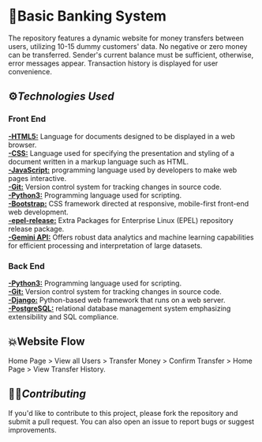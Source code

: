 
# **🎯Basic Banking System**

The repository features a dynamic website for money transfers between users, utilizing 10-15 dummy customers' data. No negative or zero money can be transferred. Sender's current balance must be sufficient, otherwise, error messages appear. Transaction history is displayed for user convenience.

## ⚙️***Technologies Used***


### **Front End**
[**-HTML5:**](https://www.w3schools.com/html/) Language for documents designed to be displayed in a web browser.\
[**-CSS:**](https://www.w3schools.com/css/)  Language used for specifying the presentation and styling of a document written in a markup language such as HTML.\
[**-JavaScript:**](https://www.w3schools.com/js/) programming language used by developers to make web pages interactive.\
[**-Git:**](https://git-scm.com/) Version control system for tracking changes in source code.\
[**-Python3:**](https://www.python.org/) Programming language used for scripting.\
[**-Bootstrap:**](https://getbootstrap.com/) CSS framework directed at responsive, mobile-first front-end web development.\
[**-epel-release:**](https://docs.fedoraproject.org/en-US/epel/ometheus.io/) Extra Packages for Enterprise Linux (EPEL) repository release package.\
[**-Gemini API:**](https://ai.google.dev/) Offers robust data analytics and machine learning capabilities for efficient processing and interpretation of large datasets.


### **Back End**
[**-Python3:**](https://www.python.org/) Programming language used for scripting.\
[**-Git:**](https://git-scm.com/) Version control system for tracking changes in source code.\
[**-Django:**](https://www.djangoproject.com/) Python-based web framework that runs on a web server.\
[**-PostgreSQL:**](https://www.postgresql.org/) relational database management system emphasizing extensibility and SQL compliance.



## 💥**Website Flow**

Home Page > View all Users > Transfer Money > Confirm Transfer > Home Page > View Transfer History.


## 🙌🏻***Contributing***

If you'd like to contribute to this project, please fork the repository and submit a pull request. You can also open an issue to report bugs or suggest improvements.


